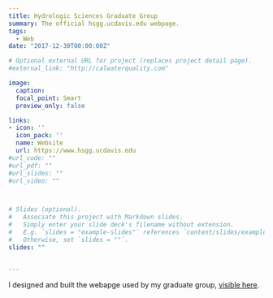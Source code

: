```yaml
---
title: Hydrologic Sciences Graduate Group
summary: The official hsgg.ucdavis.edu webpage.
tags: 
  - Web
date: "2017-12-30T00:00:00Z"

# Optional external URL for project (replaces project detail page).
#external_link: "http://calwaterquality.com"

image:
  caption: 
  focal_point: Smart
  preview_only: false

links:
- icon: ''
  icon_pack: ''
  name: Website
  url: https://www.hsgg.ucdavis.edu
#url_code: ""
#url_pdf: ""
#url_slides: ""
#url_video: ""



# Slides (optional).
#   Associate this project with Markdown slides.
#   Simply enter your slide deck's filename without extension.
#   E.g. `slides = "example-slides"` references `content/slides/example-slides.md`.
#   Otherwise, set `slides = ""`.
slides: ""


---
```


I designed and built the webapge used by my graduate group, [visible here](https://www.hsgg.ucdavis.edu/).
